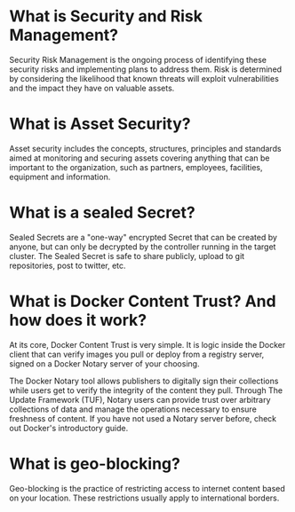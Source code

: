# What is Security and Risk Management?

Security Risk Management is the ongoing process of identifying these security risks and implementing plans to address them. Risk is determined by considering the likelihood that known threats will exploit vulnerabilities and the impact they have on valuable assets.

# What is Asset Security?

Asset security includes the concepts, structures, principles and standards aimed at monitoring and securing assets covering anything that can be important to the organization, such as partners, employees, facilities, equipment and information.


# What is a sealed Secret?

Sealed Secrets are a "one-way" encrypted Secret that can be created by anyone, but can only be decrypted by the controller running in the target cluster.
The Sealed Secret is safe to share publicly, upload to git repositories, post to twitter, etc.

# What is Docker Content Trust? And how does it work?

At its core, Docker Content Trust is very simple. It is logic inside the Docker client that can verify images you pull or deploy from a registry server, signed on a Docker Notary server of your choosing.

The Docker Notary tool allows publishers to digitally sign their collections while users get to verify the integrity of the content they pull. Through The Update Framework (TUF), Notary users can provide trust over arbitrary collections of data and manage the operations necessary to ensure freshness of content. If you have not used a Notary server before, check out Docker's introductory guide.

# What is geo-blocking?

Geo-blocking is the practice of restricting access to internet content based on your location. These restrictions usually apply to international borders.
